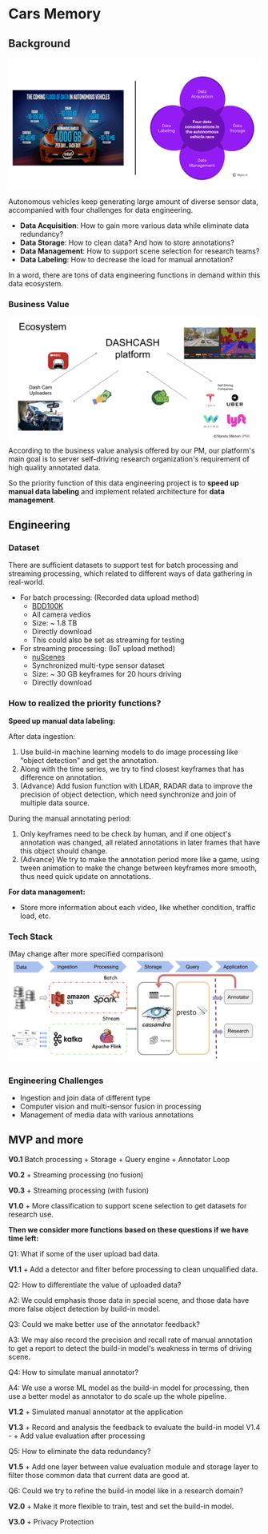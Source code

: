 # Cars Memory

## Background

![Chances](./images/chances.png)

Autonomous vehicles keep generating large amount of diverse sensor data, accompanied with four challenges for data engineering.

* **Data Acquisition**: How to gain more various data while eliminate data redundancy?
* **Data Storage**: How to clean data? And how to store annotations?
* **Data Management**: How to support scene selection for research teams?
* **Data Labeling**: How to decrease the load for manual annotation?

In a word, there are tons of data engineering functions in demand within this data ecosystem.


### Business Value
![BUsiness](./images/business.png)
According to the business value analysis offered by our PM, our platform's main goal is to server self-driving research organization's requirement of high quality annotated data.

So the priority function of this data engineering project is to **speed up manual data labeling** and implement related architecture for **data management**.

## Engineering

### Dataset

There are sufficient datasets to support test for batch processing and streaming processing, which related to different ways of data gathering in real-world.

* For batch processing: (Recorded data upload method)
  * [BDD100K](https://bdd-data.berkeley.edu/)
  * All camera vedios
  * Size: ~ 1.8 TB
  * Directly download
  * This could also be set as streaming for testing
* For streaming processing: (IoT upload method)
  * [nuScenes](https://www.nuscenes.org/download)
  * Synchronized multi-type sensor dataset
  * Size: ~ 30 GB keyframes for 20 hours driving
  * Directly download

### How to realized the priority functions?

**Speed up manual data labeling:**

After data ingestion:
1. Use build-in machine learning models to do image processing like "object detection" and get the annotation.
2. Along with the time series, we try to find closest keyframes that has difference on annotation.
3. (Advance) Add fusion function with LIDAR, RADAR data to improve the precision of object detection, which need synchronize and join of multiple data source.

During the manual annotating period:
1. Only keyframes need to be check by human, and if one object's annotation was changed, all related annotations in later frames that have this object should change.
2. (Advance) We try to make the annotation period more like a game, using tween animation to make the change between keyframes more smooth, thus need quick update on annotations.

**For data management:**

* Store more information about each video, like whether condition, traffic load, etc.

### Tech Stack

(May change after more specified comparison)
![Techstack](./images/techstack.png)

### Engineering Challenges

* Ingestion and join data of different type
* Computer vision and multi-sensor fusion in processing
* Management of media data with various annotations

## MVP and more

**V0.1** Batch processing + Storage + Query engine + Annotator Loop

**V0.2** + Streaming processing (no fusion)

**V0.3** + Streaming processing (with fusion)

**V1.0** + More classification to support scene selection to get datasets for research use.

**Then we consider more functions based on these questions if we have time left:**

Q1: What if some of the user upload bad data.

**V1.1** + Add a detector and filter before processing to clean unqualified data.

Q2: How to differentiate the value of uploaded data?

A2: We could emphasis those data in special scene, and those data have more false object detection by build-in model.

Q3: Could we make better use of the annotator feedback?

A3: We may also record the precision and recall rate of manual annotation to get a report to detect the build-in model's weakness in terms of driving scene.

Q4: How to simulate manual annotator?

A4: We use a worse ML model as the build-in model for processing, then use a better model as annotator to do scale up the whole pipeline.

**V1.2** + Simulated manual annotator at the application

**V1.3** + Record and analysis the feedback to evaluate the build-in model
V1.4 - + Add value evaluation after processing

Q5: How to eliminate the data redundancy?

**V1.5** + Add one layer between value evaluation module and storage layer to filter those common data that current data are good at.

Q6: Could we try to refine the build-in model like in a research domain?

**V2.0** + Make it more flexible to train, test and set the build-in model.

**V3.0** + Privacy Protection
